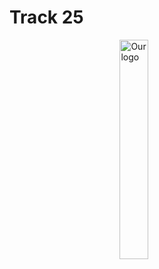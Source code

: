 # Track 25
<img 
    style="display: block; 
           margin-left: auto;
           margin-right: auto;
           width: 30%;"
    src="https://github.com/uol-feps-soc-comp2913-2324s2-classroom/team-project-team-25/assets/87960642/ebd3e173-ec95-4e39-840a-bfbe13c58296" width="500" 
    alt="Our logo">
</img>
